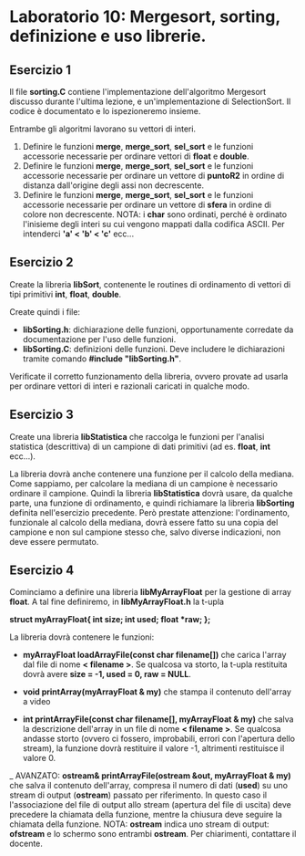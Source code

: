 # Laboratorio 10: Mergesort, sorting, definizione e uso librerie.

## Esercizio 1
Il file __sorting.C__ contiene l'implementazione dell'algoritmo Mergesort discusso durante l'ultima lezione, e un'implementazione di SelectionSort.
Il codice è documentato e lo ispezioneremo insieme. 

Entrambe gli algoritmi lavorano su vettori di interi. 

1. Definire le funzioni __merge__, __merge_sort__, __sel_sort__ e le funzioni accessorie necessarie per ordinare vettori di __float__ e __double__. 
2. Definire le funzioni __merge__, __merge_sort__, __sel_sort__ e le funzioni accessorie necessarie per ordinare un vettore di __puntoR2__ in ordine di distanza dall'origine degli assi non decrescente.
3.  Definire le funzioni __merge__, __merge_sort__, __sel_sort__ e le funzioni accessorie necessarie per ordinare un vettore di __sfera__ in ordine di colore non decrescente. NOTA: i __char__ sono ordinati, perché è ordinato l'inisieme degli interi su cui vengono mappati dalla codifica ASCII. Per intenderci __'a' < 'b' < 'c'__ ecc...

## Esercizio 2

Create la libreria __libSort__, contenente le routines di ordinamento di vettori di tipi primitivi __int__, __float__, __double__. 

Create quindi i  file:
- __libSorting.h__: dichiarazione delle funzioni, opportunamente corredate da documentazione per l'uso delle funzioni.
- __libSorting.C__: definizioni delle funzioni. Deve includere le dichiarazioni tramite comando __#include "libSorting.h"__.

Verificate il corretto funzionamento della libreria, ovvero provate ad usarla per ordinare vettori di interi e razionali caricati in qualche modo.


## Esercizio 3
Create una libreria __libStatistica__ che raccolga le funzioni per l'analisi statistica (descrittiva) di un campione di dati primitivi (ad es. __float__, __int__ ecc...).

La libreria dovrà anche contenere una funzione per il calcolo della mediana. Come sappiamo, per calcolare la mediana di  un campione è necessario ordinare il campione. Quindi la libreria __libStatistica__ dovrà usare, da qualche parte, una funzione di ordinamento, e quindi richiamare la libreria __libSorting__ definita nell'esercizio precedente. Però prestate attenzione: l'ordinamento, funzionale al calcolo della mediana, dovrà essere fatto su una copia del campione e non sul campione stesso che, salvo diverse indicazioni, non deve essere permutato. 

 ## Esercizio 4

 Cominciamo a definire  una libreria __libMyArrayFloat__ per la gestione di array __float__. A tal fine definiremo, in __libMyArrayFloat.h__  la t-upla

__struct myArrayFloat{
   int size;
   int used;
   float *raw;
 };__

 La libreria dovrà contenere le funzioni:

 - __myArrayFloat loadArrayFile(const char filename[])__ che carica l'array dal file di nome __< filename >__. Se qualcosa va storto, la t-upla restituita dovrà avere __size = -1, used = 0, raw = NULL__.

 - __void printArray(myArrayFloat & my)__ che stampa il contenuto dell'array a video
 
 - __int printArrayFile(const char filename[], myArrayFloat & my)__ che salva la descrizione dell'array in un file di nome __< filename >__. Se qualcosa andasse storto (ovvero ci fossero, improbabili, errori con l'apertura dello stream), la funzione dovrà restituire il valore -1, altrimenti restituisce il valore 0.

 _ AVANZATO: __ostream& printArrayFile(ostream &out, myArrayFloat & my)__ che salva il contenuto dell'array, compresa il numero di dati (__used__) su uno stream di output (__ostream__) passato per riferimento. In questo caso il l'associazione del file di output allo stream (apertura del file di uscita) deve precedere la chiamata della funzione, mentre la chiusura deve seguire la chiamata della funzione.  NOTA: __ostream__ indica uno stream di output: __ofstream__ e lo schermo sono entrambi __ostream__. Per chiarimenti, contattare il docente.